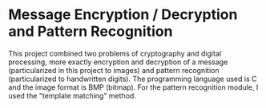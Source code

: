 # Message Encryption / Decryption and Pattern Recognition
This project combined two problems of cryptography and digital processing, more exactly encryption and decryption of a message (particularized in this project to images) and pattern recognition (particularized to handwritten digits).
The programming language used is C and the image format is BMP (bitmap). For the pattern recognition module, I used the "template matching" method.
